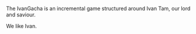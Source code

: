 The IvanGacha is an incremental game structured around Ivan Tam, our lord and saviour.

We like Ivan.